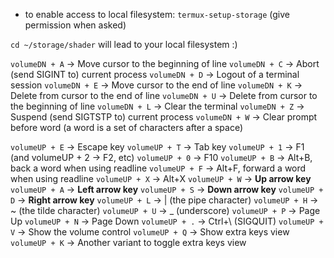 * to enable access to local filesystem:
`termux-setup-storage`
(give permission when asked)

`cd ~/storage/shader` will lead to your local filesystem :)

`volumeDN + A` → Move cursor to the beginning of line
`volumeDN + C` → Abort (send SIGINT to) current process
`volumeDN + D` → Logout of a terminal session
`volumeDN + E` → Move cursor to the end of line
`volumeDN + K` → Delete from cursor to the end of line
`volumeDN + U` → Delete from cursor to the beginning of line
`volumeDN + L` → Clear the terminal
`volumeDN + Z` → Suspend (send SIGTSTP to) current process
`volumeDN + W` → Clear prompt before word (a word is a set of characters after a space)

`volumeUP + E` → Escape key
`volumeUP + T` → Tab key
`volumeUP + 1` → F1 (and volumeUP + 2 → F2, etc)
`volumeUP + 0` → F10
`volumeUP + B` → Alt+B, back a word when using readline
`volumeUP + F` → Alt+F, forward a word when using readline
`volumeUP + X` → Alt+X
`volumeUP + W` → **Up arrow key**
`volumeUP + A` → **Left arrow key**
`volumeUP + S` → **Down arrow key**
`volumeUP + D` → **Right arrow key**
`volumeUP + L` → | (the pipe character)
`volumeUP + H` → ~ (the tilde character)
`volumeUP + U` → _ (underscore)
`volumeUP + P` → Page Up
`volumeUP + N` → Page Down
`volumeUP + .` → Ctrl+\ (SIGQUIT)
`volumeUP + V` → Show the volume control
`volumeUP + Q` → Show extra keys view
`volumeUP + K` → Another variant to toggle extra keys view